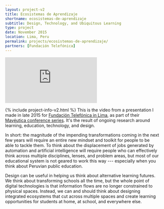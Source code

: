 ```yaml
---
layout: project-v2
title: Ecosistemas de Aprendizaje
shortname: ecosistemas-de-aprendizaje
subtitle: Design, Technology, and Ubiquitous Learning
type: project
date: November 2015
location: Lima, Peru
permalink: projects/ecosistemas-de-aprendizaje/
partners: [Fundación Telefónica]
---
```

<div class="row project-video">
	<iframe class="project-video_embed" src="https://www.youtube.com/embed/PItyYtY8Bxw" frameborder="0" allowfullscreen></iframe>
</div>

{% include project-info-v2.html %}
This is the video from a presentation I made in late 2015 for <a href="http://www.fundacion.telefonica.com.pe/">Fundación Telefónica in Lima</a>, as part of their <a href="http://educared.fundacion.telefonica.com.pe/mayeutica/">Mayéutica conference series</a>. It's the result of ongoing research around learning, education, technology, and design.

In short: the magnitude of the impending transformations coming in the next few years will require an entire new mindset and toolkit for people to be able to tackle them. To think about the displacement of jobs generated by automation and artificial intelligence will require people who can effectively think across multiple disciplines, lenses, and problem areas, but most of our educational system is not geared to work this way --- especially when you think about Peruvian public education.

Design can be useful in helping us think about alternative learning futures. We think about transforming schools all the time, but the whole point of digital technologies is that information flows are no longer constrained to physical spaces. Instead, we can and should think about designing integrated ecosystems that cut across multiple spaces and create learning opportunities for students at home, at school, and everywhere else.